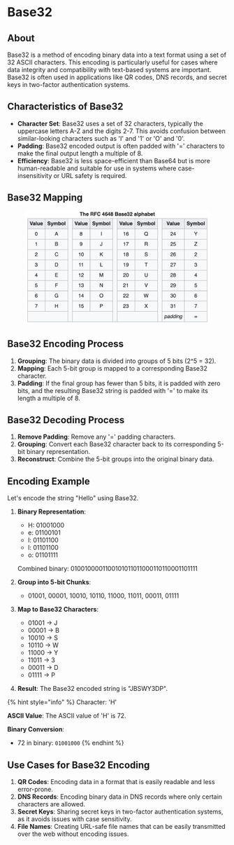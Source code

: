 # Base32

## About

Base32 is a method of encoding binary data into a text format using a set of 32 ASCII characters. This encoding is particularly useful for cases where data integrity and compatibility with text-based systems are important. Base32 is often used in applications like QR codes, DNS records, and secret keys in two-factor authentication systems.

## Characteristics of Base32

* **Character Set**: Base32 uses a set of 32 characters, typically the uppercase letters A-Z and the digits 2-7. This avoids confusion between similar-looking characters such as 'I' and '1' or 'O' and '0'.
* **Padding**: Base32 encoded output is often padded with '=' characters to make the final output length a multiple of 8.
* **Efficiency**: Base32 is less space-efficient than Base64 but is more human-readable and suitable for use in systems where case-insensitivity or URL safety is required.

## Base32 Mapping

<figure><img src="../../../../../.gitbook/assets/image (3).png" alt="" width="563"><figcaption></figcaption></figure>

## Base32 Encoding Process

1. **Grouping**: The binary data is divided into groups of 5 bits (2^5 = 32).
2. **Mapping**: Each 5-bit group is mapped to a corresponding Base32 character.
3. **Padding**: If the final group has fewer than 5 bits, it is padded with zero bits, and the resulting Base32 string is padded with '=' to make its length a multiple of 8.

## Base32 Decoding Process

1. **Remove Padding**: Remove any '=' padding characters.
2. **Grouping**: Convert each Base32 character back to its corresponding 5-bit binary representation.
3. **Reconstruct**: Combine the 5-bit groups into the original binary data.

## **Encoding Example**

Let's encode the string "Hello" using Base32.

1.  **Binary Representation**:

    * H: 01001000
    * e: 01100101
    * l: 01101100
    * l: 01101100
    * o: 01101111

    Combined binary: 0100100001100101011011000110110001101111
2. **Group into 5-bit Chunks**:
   * 01001, 00001, 10010, 10110, 11000, 11011, 00011, 01111
3. **Map to Base32 Characters**:
   * 01001 -> J
   * 00001 -> B
   * 10010 -> S
   * 10110 -> W
   * 11000 -> Y
   * 11011 -> 3
   * 00011 -> D
   * 01111 -> P
4. **Result**: The Base32 encoded string is "JBSWY3DP".

{% hint style="info" %}
Character: 'H'

**ASCII Value**: The ASCII value of 'H' is 72.

**Binary Conversion**:

* 72 in binary: `01001000`
{% endhint %}

## Use Cases for Base32 Encoding

1. **QR Codes**: Encoding data in a format that is easily readable and less error-prone.
2. **DNS Records**: Encoding binary data in DNS records where only certain characters are allowed.
3. **Secret Keys**: Sharing secret keys in two-factor authentication systems, as it avoids issues with case sensitivity.
4. **File Names**: Creating URL-safe file names that can be easily transmitted over the web without encoding issues.

